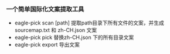 ### 一个简单国际化文案提取工具
* eagle-pick scan [path] 提取path目录下所有文件的文案，并生成sourcemap.txt 和 zh-CH.json 文案
* eagle-pick pick 替换zh-CH.json 下的所有目录文案
* eagle-pick export 导出文案